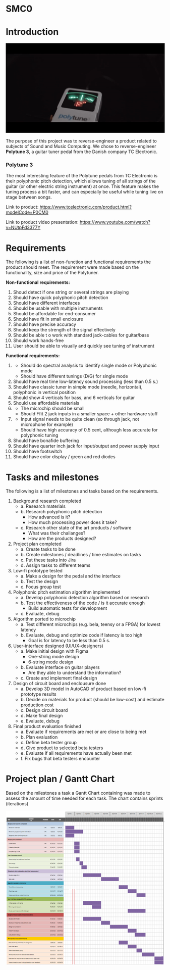 # SMC0

# Introduction

![](download.gif)

The purpose of this project was to reverse-engineer a product related to subjects of Sound and Music Computing. We chose to reverse-engineer **Polytune 3**, a guitar tuner pedal from the Danish company TC Electronic.
### Polytune 3
The most interesting feature of the Polytune pedals from TC Electronic is their polyphonic pitch detection, which allows tuning of all strings of the guitar (or other electric string instrument) at once. This feature makes the tuning process a bit faster, and can especially be useful while tuning live on stage between songs.

Link to product: https://www.tcelectronic.com/product.html?modelCode=P0CM0

Link to product video presentation: https://www.youtube.com/watch?v=NUtpFd3377Y

# Requirements

The following is a list of non-function and functional requirements the product should meet. The requirement were made based on the functionality, size and price of the Polytuner.  

**Non-functional requirements:**

1. Shoud detect if one string or several strings are playing
2. Should have quick polyphonic pitch detection
3. Should have different interfaces
4. Should be usable with multiple instruments
5. Should be affordable for end-consumer
6. Should have fit in small enclosure
7. Should have precise accuracy
8. Should keep the strength of the signal effectively
9. Should be able t o work with standard jack-cables for guitar/bass
10. Should work hands-free
11. User should be able to visually and quickly see tuning of instrument


**Functional requirements:**

1. 
    - Should do spectral analysis to identify single mode or Polyphonic mode
    - Should have different tunings (D/G) for single  mode
2. Should have real time low-latency sound processing (less than 0.5 s.)
3. Should have classic tuner in simple mode (needle, horizontal), polyphonic in vertical position 
4. Should show 4 verticals for bass, and 6 verticals for guitar
5. Should use affordable materials
6. 
    - The microchip should be small
    - Should Ffit 2 jack inputs in a smaller space + other hardware stuff
7. 
    - Input signal needs to be quite clean (so through jack, not microphone for example)
    - Should have high accuracy of 0.5 cent, although less accurate for polyphonic tuning
8. Should have bonafide buffering
9. Should have quarter inch jack for input/output and power supply input
10. Should have footswitch
11. Should have color display / green and red diodes

# Tasks and milestones

The following is a list of milestones and tasks based on the requirements.  

1. Background research completed
    - a. Research materials 
    - b. Research polyphonic pitch detection
        - How advanced is it? 
        - How much processing power does it take?
    - c. Research other state of the art products / software
        - What was their challanges? 
        - How are the products designed? 
2. Project plan completed  
    - a. Create tasks to be done
    - b. Create milestones / deadlines / time estimates on tasks 
    - c. Put these tasks into Jira 
    - d. Assign tasks to different teams 
3. Low-fi prototype tested
    - a. Make a design for the pedal and the interface
    - b. Test the design 
    - c. Focus group test
4. Polyphonic pitch estimation algorithm implemented
    - a. Develop polyphonic detection algorithm based on research
    - b. Test the effectiveness of the code / is it accurate enough
        - Build automatic tests for development
    - c. Evaluate, debug
5. Algorithm ported to microchip
    - a. Test different microchips (e.g. bela, teensy or a FPGA) for lowest latency 
    - b. Evaluate, debug and optimize code if latency is too high 
        - Goal is for latency to be less than 0.5 s.
6. User-interface designed (UI/UX-designers) 
    - a. Make initial design with Figma
        - One-string mode design
        - 6-string mode design
    - b. Evaluate interface on guitar players 
        - Are they able to understand the information? 
    - c. Create and implement final design
7. Design of circuit board and enclousure done
    - a. Develop 3D model in AutoCAD of product based on low-fi prototype results 
    - b. Decide on materials for product (should be low-cost) and estimate production cost 
    - c. Design circuit board
    - d. Make final design
    - e. Evaluate, debug 
8. Final product evaluation finished
    - a. Evaluate if requirements are met or are close to being met
    - b. Plan evaluation
    - c. Define beta tester group
    - d. Give product to selected beta testers
    - e. Evaluate if all requirements have actually been met
    - f. Fix bugs that beta testers encounter

# Project plan / Gantt Chart

Based on the milestones a task a Gantt Chart containing was made to assess the amount of time needed for each task. The chart contains sprints (iterations) 

![Gantt Chart](Gantt.png)
